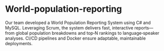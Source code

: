 # World-population-reporting
Our team developed a World Population Reporting System using C# and MySQL. Leveraging Scrum, the system delivers fast, interactive reports—from global population breakdowns and top‑N rankings to language‑speaker analyses. CI/CD pipelines and Docker ensure adaptable, maintainable deployments.

